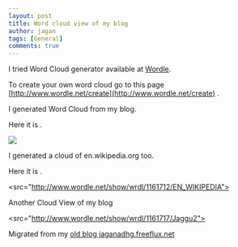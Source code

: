 ```yaml
---
layout: post
title: Word cloud view of my blog
author: jagan
tags: [General]
comments: true
---
```

I tried Word Cloud generator available at [Wordle](http://www.wordle.net/).

To create your own word cloud go to this page [http://www.wordle.net/create](http://www.wordle.net/create) .

I generated Word Cloud from my blog.

Here it is .

<img src="http://www.wordle.net/show/wrdl/1161700/Jaggu%27s_World"> 

I generated a cloud of en.wikipedia.org too.

Here it is . 

<src="http://www.wordle.net/show/wrdl/1161712/EN_WIKIPEDIA">


Another Cloud View of my blog

<src="http://www.wordle.net/show/wrdl/1161717/Jaggu2">




Migrated from my [old blog jaganadhg.freeflux.net](https://web.archive.org/web/20160323193721/http://jaganadhg.freeflux.net/blog)
